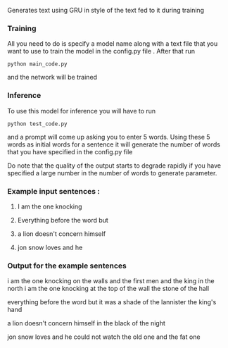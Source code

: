 Generates text using GRU in style of the text fed to it during training

### Training

All you need to do is specify a model name along with a text file that you want to use to train the model in the config.py file . 
After that run 

```
python main_code.py 
```
and the network will be trained 

### Inference

To use this model for inference you will have to run 
```
python test_code.py 
```
and a prompt will come up asking you to enter 5 words. Using these 5 words as initial words for a sentence it will generate the number of words that you have specified in the config.py file

Do note that the quality of the output starts to degrade rapidly if you have specified a large number in the number of words to generate parameter.

### Example input sentences : 

1. I am the one knocking

2. Everything before the word but

3. a lion doesn't concern himself

4. jon snow loves and he

### Output for the example sentences

i am the one knocking on the walls and the first men and the king in the north
i am the one knocking at the top of the wall the stone of the hall

everything before the word but it was a shade of the lannister the king's hand

a lion doesn't concern himself in the black of the night

jon snow loves and he could not watch the old one and the fat one